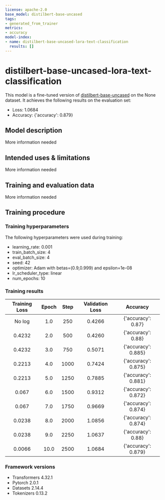 ```yaml
---
license: apache-2.0
base_model: distilbert-base-uncased
tags:
- generated_from_trainer
metrics:
- accuracy
model-index:
- name: distilbert-base-uncased-lora-text-classification
  results: []
---
```


<!-- This model card has been generated automatically according to the information the Trainer had access to. You
should probably proofread and complete it, then remove this comment. -->

# distilbert-base-uncased-lora-text-classification

This model is a fine-tuned version of [distilbert-base-uncased](https://huggingface.co/distilbert-base-uncased) on the None dataset.
It achieves the following results on the evaluation set:
- Loss: 1.0684
- Accuracy: {'accuracy': 0.879}

## Model description

More information needed

## Intended uses & limitations

More information needed

## Training and evaluation data

More information needed

## Training procedure

### Training hyperparameters

The following hyperparameters were used during training:
- learning_rate: 0.001
- train_batch_size: 4
- eval_batch_size: 4
- seed: 42
- optimizer: Adam with betas=(0.9,0.999) and epsilon=1e-08
- lr_scheduler_type: linear
- num_epochs: 10

### Training results

| Training Loss | Epoch | Step | Validation Loss | Accuracy            |
|:-------------:|:-----:|:----:|:---------------:|:-------------------:|
| No log        | 1.0   | 250  | 0.4266          | {'accuracy': 0.87}  |
| 0.4232        | 2.0   | 500  | 0.4260          | {'accuracy': 0.88}  |
| 0.4232        | 3.0   | 750  | 0.5071          | {'accuracy': 0.885} |
| 0.2213        | 4.0   | 1000 | 0.7424          | {'accuracy': 0.875} |
| 0.2213        | 5.0   | 1250 | 0.7885          | {'accuracy': 0.881} |
| 0.067         | 6.0   | 1500 | 0.9312          | {'accuracy': 0.872} |
| 0.067         | 7.0   | 1750 | 0.9669          | {'accuracy': 0.874} |
| 0.0238        | 8.0   | 2000 | 1.0856          | {'accuracy': 0.874} |
| 0.0238        | 9.0   | 2250 | 1.0637          | {'accuracy': 0.88}  |
| 0.0066        | 10.0  | 2500 | 1.0684          | {'accuracy': 0.879} |


### Framework versions

- Transformers 4.32.1
- Pytorch 2.0.1
- Datasets 2.14.4
- Tokenizers 0.13.2
